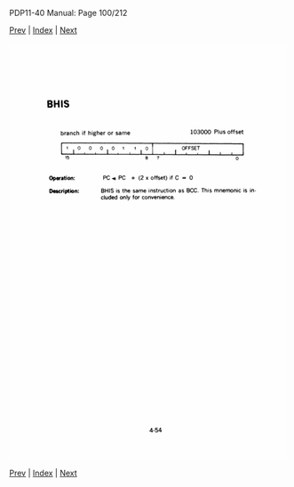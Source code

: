 PDP11-40 Manual: Page 100/212

[Prev](pdp11-40-000099.html) | [Index](index.html) | [Next](pdp11-40-000101.html)

![](pdp11-40-000100.gif)

[Prev](pdp11-40-000099.html) | [Index](index.html) | [Next](pdp11-40-000101.html)

